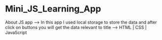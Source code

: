 # Mini_JS_Learning_App
About JS app --> In this app I used local storage to store the data and after click on buttons you will get the data relevant to title --> HTML | CSS | JavaScript
